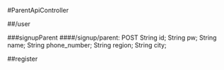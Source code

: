 #ParentApiController

##/user

###signupParent
####/signup/parent: POST
String id;
String pw;
String name;
String phone_number;
String region;
String city;

##register
